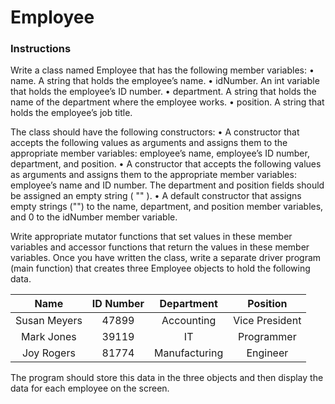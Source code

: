 # Employee

### Instructions
Write a class named Employee that has the following member variables:
    • name. A string that holds the employee’s name.
    • idNumber. An int variable that holds the employee’s ID number.
    • department. A string that holds the name of the department where the employee works.
    • position. A string that holds the employee’s job title.

The class should have the following constructors:
    • A constructor that accepts the following values as arguments and assigns them to the appropriate member variables: employee’s name, employee’s ID number, department, and position.
    • A constructor that accepts the following values as arguments and assigns them to the appropriate member variables: employee’s name and ID number. The department and position fields should be assigned an empty string ( "" ).
    • A default constructor that assigns empty strings ("") to the name, department, and position member variables, and 0 to the idNumber member variable.

Write appropriate mutator functions that set values in these member variables and accessor functions that return the values in these member variables. Once you have written the class, write a separate driver program (main function) that creates three Employee objects to hold the following data.

| Name | ID Number | Department | Position |
| :--: | :--: | :--: | :--: |
| Susan Meyers | 47899 | Accounting | Vice President |
| Mark Jones | 39119 | IT | Programmer |
| Joy Rogers | 81774 | Manufacturing | Engineer |

The program should store this data in the three objects and then display the data for each employee on the screen.